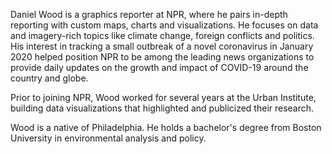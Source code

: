 Daniel Wood is a graphics reporter at NPR, where he pairs in-depth reporting with custom maps, charts and visualizations. He focuses on data and imagery-rich topics like climate change, foreign conflicts and politics. His interest in tracking a small outbreak of a novel coronavirus in January 2020 helped position NPR to be among the leading news organizations to provide daily updates on the growth and impact of COVID-19 around the country and globe.

Prior to joining NPR, Wood worked for several years at the Urban Institute, building data visualizations that highlighted and publicized their research.

Wood is a native of Philadelphia. He holds a bachelor's degree from Boston University in environmental analysis and policy.

